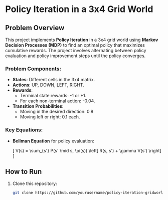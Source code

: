 # Policy Iteration in a 3x4 Grid World


## Problem Overview
This project implements **Policy Iteration** in a 3x4 grid world using **Markov Decision Processes (MDP)** to find an optimal policy that maximizes cumulative rewards. The project involves alternating between policy evaluation and policy improvement steps until the policy converges.

### Problem Components:
- **States**: Different cells in the 3x4 matrix.
- **Actions**: UP, DOWN, LEFT, RIGHT.
- **Rewards**:
  - Terminal state rewards: -1 or +1.
  - For each non-terminal action: -0.04.
- **Transition Probabilities**:
  - Moving in the desired direction: 0.8
  - Moving left or right: 0.1 each.
  
### Key Equations:
- **Bellman Equation** for policy evaluation:

  \[
  V(s) = \sum_{s'} P(s' \mid s, \pi(s)) \left[ R(s, s') + \gamma V(s') \right]
  \]

## How to Run
1. Clone this repository:
   ```bash
   git clone https://github.com/yourusername/policy-iteration-gridworld.git
